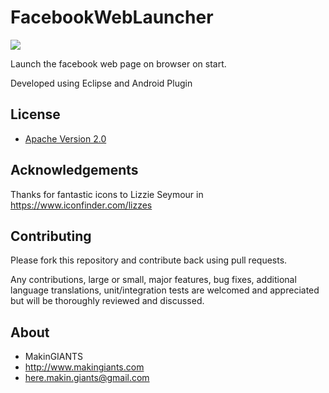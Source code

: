 
# FacebookWebLauncher

<a href="https://play.google.com/store/apps/details?id=com.makingiants.android.fblauncher" alt="Download from Google Play">
	<img src="http://dc99.4shared.com/img/OhjSOc_Hba/1464e2c69c0/ic_launcher.png">
</a>

Launch the facebook web page on browser on start.


Developed using Eclipse and Android Plugin


## License

* [Apache Version 2.0](http://www.apache.org/licenses/LICENSE-2.0.html)


## Acknowledgements

Thanks for fantastic icons to Lizzie Seymour in https://www.iconfinder.com/lizzes


## Contributing

Please fork this repository and contribute back using pull requests.

Any contributions, large or small, major features, bug fixes, additional
language translations, unit/integration tests are welcomed and appreciated
but will be thoroughly reviewed and discussed.


## About

+ MakinGIANTS
+ http://www.makingiants.com
+ here.makin.giants@gmail.com